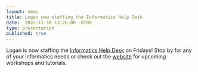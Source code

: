 ```yaml
---
layout: news
title: Logan now staffing the Informatics Help Desk
date:  2022-11-10 13:26:00 -0700
type: presentation
published: true
---
```


Logan is now staffing the [Informatics Help Desk](https://sites.google.com/wisc.edu/informatics-help-desk/) on Fridays! Stop by for any of your informatics needs or check out the [website](https://sites.google.com/wisc.edu/informatics-help-desk/) for upcoming workshops and tutorials.